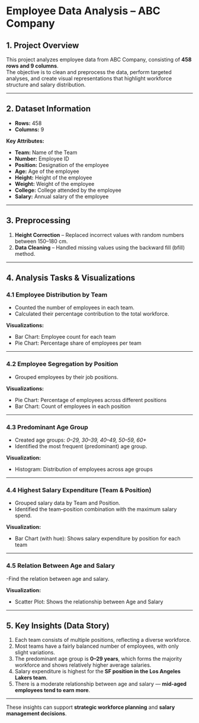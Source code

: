 # Employee Data Analysis – ABC Company

## 1. Project Overview
This project analyzes employee data from ABC Company, consisting of **458 rows and 9 columns**.  
The objective is to clean and preprocess the data, perform targeted analyses, and create visual representations that highlight workforce structure and salary distribution.

---

## 2. Dataset Information
- **Rows:** 458  
- **Columns:** 9  

**Key Attributes:**
- **Team:** Name of the Team  
- **Number:** Employee ID  
- **Position:** Designation of the employee  
- **Age:** Age of the employee  
- **Height:** Height of the employee  
- **Weight:** Weight of the employee  
- **College:** College attended by the employee  
- **Salary:** Annual salary of the employee  

---

## 3. Preprocessing
1. **Height Correction** – Replaced incorrect values with random numbers between 150–180 cm.  
2. **Data Cleaning** – Handled missing values using the backward fill (bfill) method.  

---

## 4. Analysis Tasks & Visualizations

### 4.1 Employee Distribution by Team
- Counted the number of employees in each team.  
- Calculated their percentage contribution to the total workforce.  

**Visualizations:**  
- Bar Chart: Employee count for each team  
- Pie Chart: Percentage share of employees per team  

---

### 4.2 Employee Segregation by Position
- Grouped employees by their job positions.  

**Visualizations:**  
- Pie Chart: Percentage of employees across different positions  
- Bar Chart: Count of employees in each position  

---

### 4.3 Predominant Age Group
- Created age groups: *0–29, 30–39, 40–49, 50–59, 60+*  
- Identified the most frequent (predominant) age group.  

**Visualization:**  
- Histogram: Distribution of employees across age groups  

---

### 4.4 Highest Salary Expenditure (Team & Position)
- Grouped salary data by Team and Position.  
- Identified the team–position combination with the maximum salary spend.  

**Visualization:**  
- Bar Chart (with hue): Shows salary expenditure by position for each team  

---

### 4.5 Relation Between Age and Salary
-Find the relation  between age and salary.  

**Visualization:**  
- Scatter Plot: Shows the relationship between Age and Salary  

---

## 5. Key Insights (Data Story)
1. Each team consists of multiple positions, reflecting a diverse workforce.  
2. Most teams have a fairly balanced number of employees, with only slight variations.  
3. The predominant age group is **0–29 years**, which forms the majority workforce and shows relatively higher average salaries.  
4. Salary expenditure is highest for the **SF position in the Los Angeles Lakers team**.  
5. There is a moderate relationship between age and salary — **mid-aged employees tend to earn more**.  

---

These insights can support **strategic workforce planning** and **salary management decisions**.

